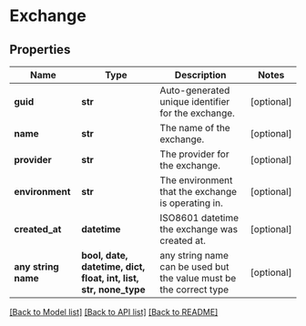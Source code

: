 # Exchange


## Properties
Name | Type | Description | Notes
------------ | ------------- | ------------- | -------------
**guid** | **str** | Auto-generated unique identifier for the exchange. | [optional] 
**name** | **str** | The name of the exchange. | [optional] 
**provider** | **str** | The provider for the exchange. | [optional] 
**environment** | **str** | The environment that the exchange is operating in. | [optional] 
**created_at** | **datetime** | ISO8601 datetime the exchange was created at. | [optional] 
**any string name** | **bool, date, datetime, dict, float, int, list, str, none_type** | any string name can be used but the value must be the correct type | [optional]

[[Back to Model list]](../README.md#documentation-for-models) [[Back to API list]](../README.md#documentation-for-api-endpoints) [[Back to README]](../README.md)


